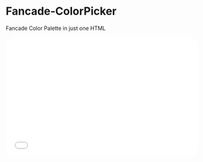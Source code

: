 # Fancade-ColorPicker
Fancade Color Palette in just one HTML 
<div>
   <embed width="100%" height="315" src="fancade-palette.html" style="border-radius: 25px;">
</div>
